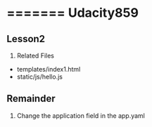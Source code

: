 =======
Udacity859
==========
## Lesson2
1. Related Files
  * templates/index1.html
  * static/js/hello.js

## Remainder
1. Change the application field in the app.yaml

